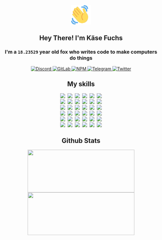 <div><p align=center><img src=./resources/images/wave.gif width=64px height=64px></p><h2 align=center>Hey There! I'm Käse Fuchs</h2><h3 align=center>I'm a <code>18.23529</code> year old fox who writes code to make computers do things</h3><p align=center><a href=https://discord.com/users/507526681125322772><img alt=Discord src="https://img.shields.io/badge/Discord-5865F2?logo=discord&logoColor=white&style=flat-square#14374f4331abb2e39f33d4ed5b8d05ba"> </a><a href=https://gitlab.com/kasefuchs><img alt=GitLab src="https://img.shields.io/badge/GitLab-330F63?logo=gitlab&logoColor=white&style=flat-square#14374f4331abb2e39f33d4ed5b8d05ba"> </a><a href=https://npmjs.com/~kasefuchs><img alt=NPM src="https://img.shields.io/badge/NPM-CB3837?logo=npm&logoColor=white&style=flat-square#14374f4331abb2e39f33d4ed5b8d05ba"> </a><a href=https://t.me/kasefuchs><img alt=Telegram src="https://img.shields.io/badge/Telegram-2CA5E0?logo=telegram&logoColor=white&style=flat-square#14374f4331abb2e39f33d4ed5b8d05ba"> </a><a href=https://twitter.com/kasefuchs><img alt=Twitter src="https://img.shields.io/badge/Twitter-1DA1F2?logo=twitter&logoColor=white&style=flat-square#14374f4331abb2e39f33d4ed5b8d05ba"></a></p><h2 align=center>My skills</h2><p align=center><a href=https://aws.amazon.com/ ><picture><source srcset="https://skillicons.dev/icons?i=aws&theme=dark#14374f4331abb2e39f33d4ed5b8d05ba" media="(prefers-color-scheme: dark)"><source srcset="https://skillicons.dev/icons?i=aws&theme=light#14374f4331abb2e39f33d4ed5b8d05ba" media="(prefers-color-scheme: light), (prefers-color-scheme: no-preference)"><img src="https://skillicons.dev/icons?i=aws&theme=light#14374f4331abb2e39f33d4ed5b8d05ba"></picture></a>&nbsp;&nbsp;<a href=https://en.wikipedia.org/wiki/Bash_(Unix_shell)><picture><source srcset="https://skillicons.dev/icons?i=bash&theme=dark#14374f4331abb2e39f33d4ed5b8d05ba" media="(prefers-color-scheme: dark)"><source srcset="https://skillicons.dev/icons?i=bash&theme=light#14374f4331abb2e39f33d4ed5b8d05ba" media="(prefers-color-scheme: light), (prefers-color-scheme: no-preference)"><img src="https://skillicons.dev/icons?i=bash&theme=light#14374f4331abb2e39f33d4ed5b8d05ba"></picture></a>&nbsp;&nbsp;<a href=https://discord.com/developers/docs><picture><source srcset="https://skillicons.dev/icons?i=bots&theme=dark#14374f4331abb2e39f33d4ed5b8d05ba" media="(prefers-color-scheme: dark)"><source srcset="https://skillicons.dev/icons?i=bots&theme=light#14374f4331abb2e39f33d4ed5b8d05ba" media="(prefers-color-scheme: light), (prefers-color-scheme: no-preference)"><img src="https://skillicons.dev/icons?i=bots&theme=light#14374f4331abb2e39f33d4ed5b8d05ba"></picture></a>&nbsp;&nbsp;<a href=https://www.cloudflare.com/ ><picture><source srcset="https://skillicons.dev/icons?i=cloudflare&theme=dark#14374f4331abb2e39f33d4ed5b8d05ba" media="(prefers-color-scheme: dark)"><source srcset="https://skillicons.dev/icons?i=cloudflare&theme=light#14374f4331abb2e39f33d4ed5b8d05ba" media="(prefers-color-scheme: light), (prefers-color-scheme: no-preference)"><img src="https://skillicons.dev/icons?i=cloudflare&theme=light#14374f4331abb2e39f33d4ed5b8d05ba"></picture></a>&nbsp;&nbsp;<a href=https://en.wikipedia.org/wiki/CSS><picture><source srcset="https://skillicons.dev/icons?i=css&theme=dark#14374f4331abb2e39f33d4ed5b8d05ba" media="(prefers-color-scheme: dark)"><source srcset="https://skillicons.dev/icons?i=css&theme=light#14374f4331abb2e39f33d4ed5b8d05ba" media="(prefers-color-scheme: light), (prefers-color-scheme: no-preference)"><img src="https://skillicons.dev/icons?i=css&theme=light#14374f4331abb2e39f33d4ed5b8d05ba"></picture></a>&nbsp;&nbsp;<a href=https://www.docker.com/ ><picture><source srcset="https://skillicons.dev/icons?i=docker&theme=dark#14374f4331abb2e39f33d4ed5b8d05ba" media="(prefers-color-scheme: dark)"><source srcset="https://skillicons.dev/icons?i=docker&theme=light#14374f4331abb2e39f33d4ed5b8d05ba" media="(prefers-color-scheme: light), (prefers-color-scheme: no-preference)"><img src="https://skillicons.dev/icons?i=docker&theme=light#14374f4331abb2e39f33d4ed5b8d05ba"></picture></a><br><a href=https://www.electronjs.org/ ><picture><source srcset="https://skillicons.dev/icons?i=electron&theme=dark#14374f4331abb2e39f33d4ed5b8d05ba" media="(prefers-color-scheme: dark)"><source srcset="https://skillicons.dev/icons?i=electron&theme=light#14374f4331abb2e39f33d4ed5b8d05ba" media="(prefers-color-scheme: light), (prefers-color-scheme: no-preference)"><img src="https://skillicons.dev/icons?i=electron&theme=light#14374f4331abb2e39f33d4ed5b8d05ba"></picture></a>&nbsp;&nbsp;<a href=https://expressjs.com/ ><picture><source srcset="https://skillicons.dev/icons?i=express&theme=dark#14374f4331abb2e39f33d4ed5b8d05ba" media="(prefers-color-scheme: dark)"><source srcset="https://skillicons.dev/icons?i=express&theme=light#14374f4331abb2e39f33d4ed5b8d05ba" media="(prefers-color-scheme: light), (prefers-color-scheme: no-preference)"><img src="https://skillicons.dev/icons?i=express&theme=light#14374f4331abb2e39f33d4ed5b8d05ba"></picture></a>&nbsp;&nbsp;<a href=https://www.figma.com/ ><picture><source srcset="https://skillicons.dev/icons?i=figma&theme=dark#14374f4331abb2e39f33d4ed5b8d05ba" media="(prefers-color-scheme: dark)"><source srcset="https://skillicons.dev/icons?i=figma&theme=light#14374f4331abb2e39f33d4ed5b8d05ba" media="(prefers-color-scheme: light), (prefers-color-scheme: no-preference)"><img src="https://skillicons.dev/icons?i=figma&theme=light#14374f4331abb2e39f33d4ed5b8d05ba"></picture></a>&nbsp;&nbsp;<a href=https://firebase.google.com/ ><picture><source srcset="https://skillicons.dev/icons?i=firebase&theme=dark#14374f4331abb2e39f33d4ed5b8d05ba" media="(prefers-color-scheme: dark)"><source srcset="https://skillicons.dev/icons?i=firebase&theme=light#14374f4331abb2e39f33d4ed5b8d05ba" media="(prefers-color-scheme: light), (prefers-color-scheme: no-preference)"><img src="https://skillicons.dev/icons?i=firebase&theme=light#14374f4331abb2e39f33d4ed5b8d05ba"></picture></a>&nbsp;&nbsp;<a href=https://flask.palletsprojects.com/ ><picture><source srcset="https://skillicons.dev/icons?i=flask&theme=dark#14374f4331abb2e39f33d4ed5b8d05ba" media="(prefers-color-scheme: dark)"><source srcset="https://skillicons.dev/icons?i=flask&theme=light#14374f4331abb2e39f33d4ed5b8d05ba" media="(prefers-color-scheme: light), (prefers-color-scheme: no-preference)"><img src="https://skillicons.dev/icons?i=flask&theme=light#14374f4331abb2e39f33d4ed5b8d05ba"></picture></a>&nbsp;&nbsp;<a href=https://cloud.google.com/ ><picture><source srcset="https://skillicons.dev/icons?i=gcp&theme=dark#14374f4331abb2e39f33d4ed5b8d05ba" media="(prefers-color-scheme: dark)"><source srcset="https://skillicons.dev/icons?i=gcp&theme=light#14374f4331abb2e39f33d4ed5b8d05ba" media="(prefers-color-scheme: light), (prefers-color-scheme: no-preference)"><img src="https://skillicons.dev/icons?i=gcp&theme=light#14374f4331abb2e39f33d4ed5b8d05ba"></picture></a><br><a href=https://git-scm.com/ ><picture><source srcset="https://skillicons.dev/icons?i=git&theme=dark#14374f4331abb2e39f33d4ed5b8d05ba" media="(prefers-color-scheme: dark)"><source srcset="https://skillicons.dev/icons?i=git&theme=light#14374f4331abb2e39f33d4ed5b8d05ba" media="(prefers-color-scheme: light), (prefers-color-scheme: no-preference)"><img src="https://skillicons.dev/icons?i=git&theme=light#14374f4331abb2e39f33d4ed5b8d05ba"></picture></a>&nbsp;&nbsp;<a href=https://github.com/ ><picture><source srcset="https://skillicons.dev/icons?i=github&theme=dark#14374f4331abb2e39f33d4ed5b8d05ba" media="(prefers-color-scheme: dark)"><source srcset="https://skillicons.dev/icons?i=github&theme=light#14374f4331abb2e39f33d4ed5b8d05ba" media="(prefers-color-scheme: light), (prefers-color-scheme: no-preference)"><img src="https://skillicons.dev/icons?i=github&theme=light#14374f4331abb2e39f33d4ed5b8d05ba"></picture></a>&nbsp;&nbsp;<a href=https://gitlab.com/ ><picture><source srcset="https://skillicons.dev/icons?i=gitlab&theme=dark#14374f4331abb2e39f33d4ed5b8d05ba" media="(prefers-color-scheme: dark)"><source srcset="https://skillicons.dev/icons?i=gitlab&theme=light#14374f4331abb2e39f33d4ed5b8d05ba" media="(prefers-color-scheme: light), (prefers-color-scheme: no-preference)"><img src="https://skillicons.dev/icons?i=gitlab&theme=light#14374f4331abb2e39f33d4ed5b8d05ba"></picture></a>&nbsp;&nbsp;<a href=https://www.heroku.com/ ><picture><source srcset="https://skillicons.dev/icons?i=heroku&theme=dark#14374f4331abb2e39f33d4ed5b8d05ba" media="(prefers-color-scheme: dark)"><source srcset="https://skillicons.dev/icons?i=heroku&theme=light#14374f4331abb2e39f33d4ed5b8d05ba" media="(prefers-color-scheme: light), (prefers-color-scheme: no-preference)"><img src="https://skillicons.dev/icons?i=heroku&theme=light#14374f4331abb2e39f33d4ed5b8d05ba"></picture></a>&nbsp;&nbsp;<a href=https://en.wikipedia.org/wiki/HTML><picture><source srcset="https://skillicons.dev/icons?i=html&theme=dark#14374f4331abb2e39f33d4ed5b8d05ba" media="(prefers-color-scheme: dark)"><source srcset="https://skillicons.dev/icons?i=html&theme=light#14374f4331abb2e39f33d4ed5b8d05ba" media="(prefers-color-scheme: light), (prefers-color-scheme: no-preference)"><img src="https://skillicons.dev/icons?i=html&theme=light#14374f4331abb2e39f33d4ed5b8d05ba"></picture></a>&nbsp;&nbsp;<a href=https://en.wikipedia.org/wiki/JavaScript><picture><source srcset="https://skillicons.dev/icons?i=js&theme=dark#14374f4331abb2e39f33d4ed5b8d05ba" media="(prefers-color-scheme: dark)"><source srcset="https://skillicons.dev/icons?i=js&theme=light#14374f4331abb2e39f33d4ed5b8d05ba" media="(prefers-color-scheme: light), (prefers-color-scheme: no-preference)"><img src="https://skillicons.dev/icons?i=js&theme=light#14374f4331abb2e39f33d4ed5b8d05ba"></picture></a><br><a href=https://en.wikipedia.org/wiki/Linux><picture><source srcset="https://skillicons.dev/icons?i=linux&theme=dark#14374f4331abb2e39f33d4ed5b8d05ba" media="(prefers-color-scheme: dark)"><source srcset="https://skillicons.dev/icons?i=linux&theme=light#14374f4331abb2e39f33d4ed5b8d05ba" media="(prefers-color-scheme: light), (prefers-color-scheme: no-preference)"><img src="https://skillicons.dev/icons?i=linux&theme=light#14374f4331abb2e39f33d4ed5b8d05ba"></picture></a>&nbsp;&nbsp;<a href=https://mui.com/ ><picture><source srcset="https://skillicons.dev/icons?i=materialui&theme=dark#14374f4331abb2e39f33d4ed5b8d05ba" media="(prefers-color-scheme: dark)"><source srcset="https://skillicons.dev/icons?i=materialui&theme=light#14374f4331abb2e39f33d4ed5b8d05ba" media="(prefers-color-scheme: light), (prefers-color-scheme: no-preference)"><img src="https://skillicons.dev/icons?i=materialui&theme=light#14374f4331abb2e39f33d4ed5b8d05ba"></picture></a>&nbsp;&nbsp;<a href=https://en.wikipedia.org/wiki/Markdown><picture><source srcset="https://skillicons.dev/icons?i=md&theme=dark#14374f4331abb2e39f33d4ed5b8d05ba" media="(prefers-color-scheme: dark)"><source srcset="https://skillicons.dev/icons?i=md&theme=light#14374f4331abb2e39f33d4ed5b8d05ba" media="(prefers-color-scheme: light), (prefers-color-scheme: no-preference)"><img src="https://skillicons.dev/icons?i=md&theme=light#14374f4331abb2e39f33d4ed5b8d05ba"></picture></a>&nbsp;&nbsp;<a href=https://www.mongodb.com/ ><picture><source srcset="https://skillicons.dev/icons?i=mongodb&theme=dark#14374f4331abb2e39f33d4ed5b8d05ba" media="(prefers-color-scheme: dark)"><source srcset="https://skillicons.dev/icons?i=mongodb&theme=light#14374f4331abb2e39f33d4ed5b8d05ba" media="(prefers-color-scheme: light), (prefers-color-scheme: no-preference)"><img src="https://skillicons.dev/icons?i=mongodb&theme=light#14374f4331abb2e39f33d4ed5b8d05ba"></picture></a>&nbsp;&nbsp;<a href=https://www.mysql.com/ ><picture><source srcset="https://skillicons.dev/icons?i=mysql&theme=dark#14374f4331abb2e39f33d4ed5b8d05ba" media="(prefers-color-scheme: dark)"><source srcset="https://skillicons.dev/icons?i=mysql&theme=light#14374f4331abb2e39f33d4ed5b8d05ba" media="(prefers-color-scheme: light), (prefers-color-scheme: no-preference)"><img src="https://skillicons.dev/icons?i=mysql&theme=light#14374f4331abb2e39f33d4ed5b8d05ba"></picture></a>&nbsp;&nbsp;<a href=https://nextjs.org/ ><picture><source srcset="https://skillicons.dev/icons?i=nextjs&theme=dark#14374f4331abb2e39f33d4ed5b8d05ba" media="(prefers-color-scheme: dark)"><source srcset="https://skillicons.dev/icons?i=nextjs&theme=light#14374f4331abb2e39f33d4ed5b8d05ba" media="(prefers-color-scheme: light), (prefers-color-scheme: no-preference)"><img src="https://skillicons.dev/icons?i=nextjs&theme=light#14374f4331abb2e39f33d4ed5b8d05ba"></picture></a><br><a href=https://nodejs.org/en/ ><picture><source srcset="https://skillicons.dev/icons?i=nodejs&theme=dark#14374f4331abb2e39f33d4ed5b8d05ba" media="(prefers-color-scheme: dark)"><source srcset="https://skillicons.dev/icons?i=nodejs&theme=light#14374f4331abb2e39f33d4ed5b8d05ba" media="(prefers-color-scheme: light), (prefers-color-scheme: no-preference)"><img src="https://skillicons.dev/icons?i=nodejs&theme=light#14374f4331abb2e39f33d4ed5b8d05ba"></picture></a>&nbsp;&nbsp;<a href=https://www.postgresql.org/ ><picture><source srcset="https://skillicons.dev/icons?i=postgres&theme=dark#14374f4331abb2e39f33d4ed5b8d05ba" media="(prefers-color-scheme: dark)"><source srcset="https://skillicons.dev/icons?i=postgres&theme=light#14374f4331abb2e39f33d4ed5b8d05ba" media="(prefers-color-scheme: light), (prefers-color-scheme: no-preference)"><img src="https://skillicons.dev/icons?i=postgres&theme=light#14374f4331abb2e39f33d4ed5b8d05ba"></picture></a>&nbsp;&nbsp;<a href=https://learn.microsoft.com/en-us/powershell/ ><picture><source srcset="https://skillicons.dev/icons?i=powershell&theme=dark#14374f4331abb2e39f33d4ed5b8d05ba" media="(prefers-color-scheme: dark)"><source srcset="https://skillicons.dev/icons?i=powershell&theme=light#14374f4331abb2e39f33d4ed5b8d05ba" media="(prefers-color-scheme: light), (prefers-color-scheme: no-preference)"><img src="https://skillicons.dev/icons?i=powershell&theme=light#14374f4331abb2e39f33d4ed5b8d05ba"></picture></a>&nbsp;&nbsp;<a href=https://www.python.org/ ><picture><source srcset="https://skillicons.dev/icons?i=py&theme=dark#14374f4331abb2e39f33d4ed5b8d05ba" media="(prefers-color-scheme: dark)"><source srcset="https://skillicons.dev/icons?i=py&theme=light#14374f4331abb2e39f33d4ed5b8d05ba" media="(prefers-color-scheme: light), (prefers-color-scheme: no-preference)"><img src="https://skillicons.dev/icons?i=py&theme=light#14374f4331abb2e39f33d4ed5b8d05ba"></picture></a>&nbsp;&nbsp;<a href=https://www.raspberrypi.org/ ><picture><source srcset="https://skillicons.dev/icons?i=raspberrypi&theme=dark#14374f4331abb2e39f33d4ed5b8d05ba" media="(prefers-color-scheme: dark)"><source srcset="https://skillicons.dev/icons?i=raspberrypi&theme=light#14374f4331abb2e39f33d4ed5b8d05ba" media="(prefers-color-scheme: light), (prefers-color-scheme: no-preference)"><img src="https://skillicons.dev/icons?i=raspberrypi&theme=light#14374f4331abb2e39f33d4ed5b8d05ba"></picture></a>&nbsp;&nbsp;<a href=https://reactjs.org/ ><picture><source srcset="https://skillicons.dev/icons?i=react&theme=dark#14374f4331abb2e39f33d4ed5b8d05ba" media="(prefers-color-scheme: dark)"><source srcset="https://skillicons.dev/icons?i=react&theme=light#14374f4331abb2e39f33d4ed5b8d05ba" media="(prefers-color-scheme: light), (prefers-color-scheme: no-preference)"><img src="https://skillicons.dev/icons?i=react&theme=light#14374f4331abb2e39f33d4ed5b8d05ba"></picture></a><br><a href=https://redux.js.org/ ><picture><source srcset="https://skillicons.dev/icons?i=redux&theme=dark#14374f4331abb2e39f33d4ed5b8d05ba" media="(prefers-color-scheme: dark)"><source srcset="https://skillicons.dev/icons?i=redux&theme=light#14374f4331abb2e39f33d4ed5b8d05ba" media="(prefers-color-scheme: light), (prefers-color-scheme: no-preference)"><img src="https://skillicons.dev/icons?i=redux&theme=light#14374f4331abb2e39f33d4ed5b8d05ba"></picture></a>&nbsp;&nbsp;<a href=https://en.wikipedia.org/wiki/Regular_expression><picture><source srcset="https://skillicons.dev/icons?i=regex&theme=dark#14374f4331abb2e39f33d4ed5b8d05ba" media="(prefers-color-scheme: dark)"><source srcset="https://skillicons.dev/icons?i=regex&theme=light#14374f4331abb2e39f33d4ed5b8d05ba" media="(prefers-color-scheme: light), (prefers-color-scheme: no-preference)"><img src="https://skillicons.dev/icons?i=regex&theme=light#14374f4331abb2e39f33d4ed5b8d05ba"></picture></a>&nbsp;&nbsp;<a href=https://en.wikipedia.org/wiki/Sass_(stylesheet_language)><picture><source srcset="https://skillicons.dev/icons?i=sass&theme=dark#14374f4331abb2e39f33d4ed5b8d05ba" media="(prefers-color-scheme: dark)"><source srcset="https://skillicons.dev/icons?i=sass&theme=light#14374f4331abb2e39f33d4ed5b8d05ba" media="(prefers-color-scheme: light), (prefers-color-scheme: no-preference)"><img src="https://skillicons.dev/icons?i=sass&theme=light#14374f4331abb2e39f33d4ed5b8d05ba"></picture></a>&nbsp;&nbsp;<a href=https://www.typescriptlang.org/ ><picture><source srcset="https://skillicons.dev/icons?i=ts&theme=dark#14374f4331abb2e39f33d4ed5b8d05ba" media="(prefers-color-scheme: dark)"><source srcset="https://skillicons.dev/icons?i=ts&theme=light#14374f4331abb2e39f33d4ed5b8d05ba" media="(prefers-color-scheme: light), (prefers-color-scheme: no-preference)"><img src="https://skillicons.dev/icons?i=ts&theme=light#14374f4331abb2e39f33d4ed5b8d05ba"></picture></a>&nbsp;&nbsp;<a href=https://unity.com/ ><picture><source srcset="https://skillicons.dev/icons?i=unity&theme=dark#14374f4331abb2e39f33d4ed5b8d05ba" media="(prefers-color-scheme: dark)"><source srcset="https://skillicons.dev/icons?i=unity&theme=light#14374f4331abb2e39f33d4ed5b8d05ba" media="(prefers-color-scheme: light), (prefers-color-scheme: no-preference)"><img src="https://skillicons.dev/icons?i=unity&theme=light#14374f4331abb2e39f33d4ed5b8d05ba"></picture></a>&nbsp;&nbsp;<a href=https://workers.cloudflare.com/ ><picture><source srcset="https://skillicons.dev/icons?i=workers&theme=dark#14374f4331abb2e39f33d4ed5b8d05ba" media="(prefers-color-scheme: dark)"><source srcset="https://skillicons.dev/icons?i=workers&theme=light#14374f4331abb2e39f33d4ed5b8d05ba" media="(prefers-color-scheme: light), (prefers-color-scheme: no-preference)"><img src="https://skillicons.dev/icons?i=workers&theme=light#14374f4331abb2e39f33d4ed5b8d05ba"></picture></a><br></p><h2 align=center>Github Stats</h2><p align=center><picture><source srcset="https://github-readme-stats-kasefuchs.vercel.app/api/?count_private=true&hide_border=true&hide_rank=true&line_height=20&hide_title=true&username=Kasefuchs&theme=dark#14374f4331abb2e39f33d4ed5b8d05ba" media="(prefers-color-scheme: dark)"><source srcset="https://github-readme-stats-kasefuchs.vercel.app/api/?count_private=true&hide_border=true&hide_rank=true&line_height=20&hide_title=true&username=Kasefuchs&theme=light#14374f4331abb2e39f33d4ed5b8d05ba" media="(prefers-color-scheme: light), (prefers-color-scheme: no-preference)"><img align=middle width=350 height=140 src="https://github-readme-stats-kasefuchs.vercel.app/api/?count_private=true&hide_border=true&hide_rank=true&line_height=20&hide_title=true&username=Kasefuchs&theme=light#14374f4331abb2e39f33d4ed5b8d05ba"></picture><picture><source srcset="https://github-readme-stats-kasefuchs.vercel.app/api/top-langs/?count_private=true&hide_border=true&layout=compact&username=Kasefuchs&theme=dark#14374f4331abb2e39f33d4ed5b8d05ba" media="(prefers-color-scheme: dark)"><source srcset="https://github-readme-stats-kasefuchs.vercel.app/api/top-langs/?count_private=true&hide_border=true&layout=compact&username=Kasefuchs&theme=light#14374f4331abb2e39f33d4ed5b8d05ba" media="(prefers-color-scheme: light), (prefers-color-scheme: no-preference)"><img align=middle width=350 height=140 src="https://github-readme-stats-kasefuchs.vercel.app/api/top-langs/?count_private=true&hide_border=true&layout=compact&username=Kasefuchs&theme=light#14374f4331abb2e39f33d4ed5b8d05ba"></picture></p><img src="https://hit.yhype.me/github/profile?user_id=64592097#14374f4331abb2e39f33d4ed5b8d05ba" alt=""></div>